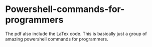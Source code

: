 # Powershell-commands-for-programmers
The pdf also include the LaTex code.
This is basically just a group of amazing powershell commands for programmers. 
